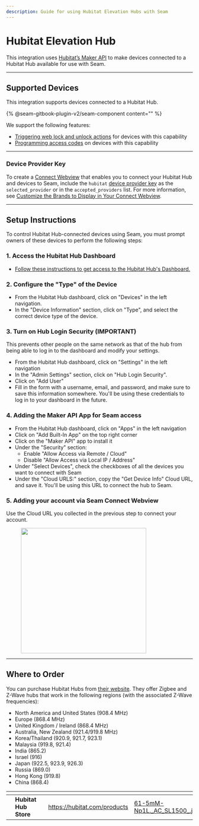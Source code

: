 ```yaml
---
description: Guide for using Hubitat Elevation Hubs with Seam
---
```


# Hubitat Elevation Hub

This integration uses [Hubitat’s Maker API](https://docs2.hubitat.com/en/apps/maker-api) to make devices connected to a Hubitat Hub available for use with Seam.

***

## Supported Devices

This integration supports devices connected to a Hubitat Hub.

{% @seam-gitbook-plugin-v2/seam-component content="<seam-supported-device-table
  endpoint="https://connect.getseam.com"
  client-session-token="seam_cst126DAjfor_2kxn8QAAEUkj3Zu4Nr1Aoauy"
  manufacturers='["Hubitat"]'
/>" %}

We support the following features:

* [Triggering web lock and unlock actions](../products/smart-locks/lock-and-unlock.md) for devices with this capability
* [Programming access codes](../products/smart-locks/access-codes/) on devices with this capability

***

### Device Provider Key

To create a [Connect Webview](../core-concepts/connect-webviews/) that enables you to connect your Hubitat Hub and devices to Seam, include the `hubitat` [device provider key](../api-clients/connect-webviews/#device-provider-keys) as the `selected_provider` or in the `accepted_providers` list. For more information, see [Customize the Brands to Display in Your Connect Webview](../core-concepts/connect-webviews/customizing-connect-webviews.md#customize-the-brands-to-display-in-your-connect-webviews).

***

## Setup Instructions

To control Hubitat Hub-connected devices using Seam, you must prompt owners of these devices to perform the following steps:

### 1. Access the Hubitat Hub Dashboard

* [Follow these instructions to get access to the Hubitat Hub's Dashboard.](https://docs2.hubitat.com/getting-started/registration-and-setup)

### 2. Configure the "Type" of the Device

* From the Hubitat Hub dashboard, click on "Devices" in the left navigation.
* In the "Device Information" section, click on "Type", and select the correct device type of the device.

### 3. Turn on Hub Login Security (IMPORTANT)

This prevents other people on the same network as that of the hub from being able to log in to the dashboard and modify your settings.

* From the Hubitat Hub dashboard, click on "Settings" in the left navigation
* In the "Admin Settings" section, click on "Hub Login Security".
* Click on "Add User"
* Fill in the form with a username, email, and password, and make sure to save this information somewhere. You'll be using these credentials to log in to your dashboard in the future.

### 4.  Adding the Maker API App for Seam access

* From the Hubitat Hub dashboard, click on "Apps" in the left navigation
* Click on "Add Built-In App" on the top right corner
* Click on the "Maker API" app to install it
* Under the "Security" section:
  * Enable "Allow Access via Remote / Cloud"
  * Disable "Allow Access via Local IP / Address"
* Under "Select Devices", check the checkboxes of all the devices you want to connect with Seam
* Under the "Cloud URLS:" section, copy the "Get Device Info" Cloud URL, and save it. You'll be using this URL to connect the hub to Seam.

### 5. Adding your account via Seam Connect Webview

Use the Cloud URL you collected in the previous step to connect your account.

<figure><img src="../.gitbook/assets/Screen Shot 2023-07-06 at 5.19.49 PM (2).png" alt="" width="338"><figcaption></figcaption></figure>

***

## Where to Order

You can purchase Hubitat Hubs from [their website](https://hubitat.com/products). They offer Zigbee and Z-Wave hubs that work in the following regions (with the associated Z-Wave frequencies):

* North America and United States (908.4 MHz)
* Europe (868.4 MHz)
* United Kingdom / Ireland (868.4 MHz)
* Australia, New Zealand (921.4/919.8 MHz)
* Korea/Thailand (920.9, 921.7, 923.1)
* Malaysia (919.8, 921.4)
* India (865.2)
* Israel (916)
* Japan (922.5, 923.9, 926.3)
* Russia (869.0)
* Hong Kong (919.8)
* China (868.4)

<table data-card-size="large" data-view="cards"><thead><tr><th></th><th></th><th></th><th data-hidden data-card-target data-type="content-ref"></th><th data-hidden data-card-cover data-type="files"></th></tr></thead><tbody><tr><td></td><td><strong>Hubitat Hub Store</strong></td><td></td><td><a href="https://hubitat.com/products">https://hubitat.com/products</a></td><td><a href="../.gitbook/assets/61-5mM-Np1L._AC_SL1500_.jpg">61-5mM-Np1L._AC_SL1500_.jpg</a></td></tr></tbody></table>
